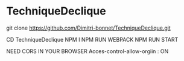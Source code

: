 # TechniqueDeclique
git clone https://github.com/Dimitri-bonnet/TechniqueDeclique.git

CD TechniqueDeclique
NPM I 
NPM RUN WEBPACK
NPM RUN START

NEED CORS IN YOUR BROWSER
Acces-control-allow-orgiin : ON
